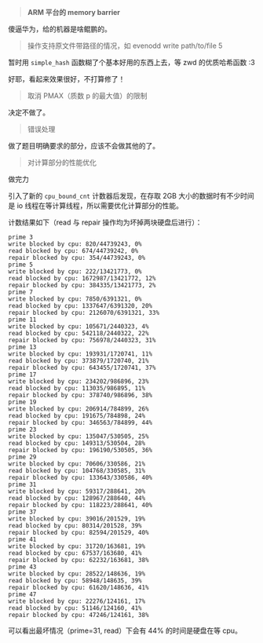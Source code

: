 > **ARM 平台的 memory barrier**

傻逼华为，给的机器是啥鲲鹏的。

> 操作支持原文件带路径的情况，如 evenodd write path/to/file 5

暂时用 `simple_hash` 函数糊了个基本好用的东西上去，等 zwd 的优质哈希函数 :3

好耶，看起来效果很好，不打算修了！

> 取消 PMAX（质数 p 的最大值）的限制

决定不做了。

> 错误处理

做了题目明确要求的部分，应该不会做其他的了。

> 对计算部分的性能优化

做完力

引入了新的 `cpu_bound_cnt` 计数器后发现，在存取 2GB 大小的数据时有不少时间是 io 线程在等计算线程，所以需要优化计算部分的性能。

计数结果如下（read 与 repair 操作均为坏掉两块硬盘后进行）：

```plain
prime 3  
write blocked by cpu: 820/44739243, 0%
read blocked by cpu: 674/44739242, 0%
repair blocked by cpu: 354/44739243, 0%
prime 5  
write blocked by cpu: 222/13421773, 0%
read blocked by cpu: 1672987/13421772, 12%
repair blocked by cpu: 384335/13421773, 2%
prime 7  
write blocked by cpu: 7850/6391321, 0%
read blocked by cpu: 1337647/6391320, 20%
repair blocked by cpu: 2126070/6391321, 33%
prime 11  
write blocked by cpu: 105671/2440323, 4%
read blocked by cpu: 542118/2440322, 22%
repair blocked by cpu: 756978/2440323, 31%
prime 13  
write blocked by cpu: 193931/1720741, 11%
read blocked by cpu: 373879/1720740, 21%
repair blocked by cpu: 643455/1720741, 37%
prime 17  
write blocked by cpu: 234202/986896, 23%
read blocked by cpu: 113035/986895, 11%
repair blocked by cpu: 378740/986896, 38%
prime 19  
write blocked by cpu: 206914/784899, 26%
read blocked by cpu: 191675/784898, 24%
repair blocked by cpu: 346563/784899, 44%
prime 23  
write blocked by cpu: 135047/530505, 25%
read blocked by cpu: 149313/530504, 28%
repair blocked by cpu: 196190/530505, 36%
prime 29  
write blocked by cpu: 70606/330586, 21%
read blocked by cpu: 104768/330585, 31%
repair blocked by cpu: 133643/330586, 40%
prime 31  
write blocked by cpu: 59317/288641, 20%
read blocked by cpu: 128967/288640, 44%
repair blocked by cpu: 118223/288641, 40%
prime 37  
write blocked by cpu: 39016/201529, 19%
read blocked by cpu: 80314/201528, 39%
repair blocked by cpu: 82594/201529, 40%
prime 41  
write blocked by cpu: 31720/163681, 19%
read blocked by cpu: 67537/163680, 41%
repair blocked by cpu: 62232/163681, 38%
prime 43  
write blocked by cpu: 28522/148636, 19%
read blocked by cpu: 58948/148635, 39%
repair blocked by cpu: 61620/148636, 41%
prime 47  
write blocked by cpu: 22276/124161, 17%
read blocked by cpu: 51146/124160, 41%
repair blocked by cpu: 47246/124161, 38%
```

可以看出最坏情况（prime=31, read）下会有 44% 的时间是硬盘在等 cpu。
